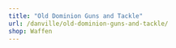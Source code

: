 ```yaml
---
title: "Old Dominion Guns and Tackle"
url: /danville/old-dominion-guns-and-tackle/
shop: Waffen
---
```

